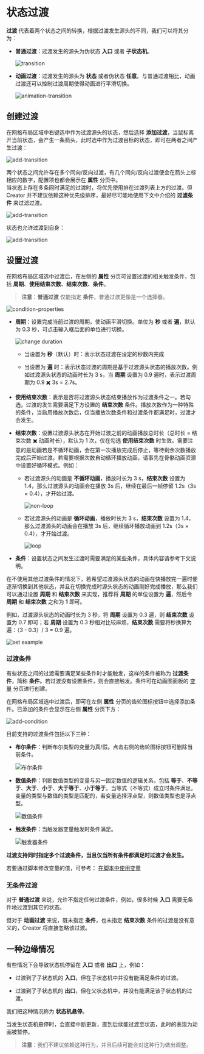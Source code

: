 # 状态过渡

**过渡** 代表着两个状态之间的转换，根据过渡发生源头的不同，我们可以将其分为：

- **普通过渡**：过渡发生的源头为伪状态 **入口** 或者 **子状态机**。

  ![transition](state-transition/transition.png)

- **动画过渡**：过渡发生的源头为 **状态** 或者伪状态 **任意**。与普通过渡相比，动画过渡还可以控制过渡周期使得动画进行平滑切换。

  ![animation-transition](state-transition/animation-transition.png)

## 创建过渡

在网格布局区域中右键选中作为过渡源头的状态，然后选择 **添加过渡**，当鼠标离开当前状态，会产生一条箭头，此时选中作为过渡目标的状态，即可在两者之间产生过渡：

![add-transition](state-transition/add-transition.gif)

两个状态之间允许存在多个同向/反向过渡，有几个同向/反向过渡便会在箭头上标相应的数字，配置项也都会展示在 **属性** 分页中。<br>
当状态上存在多条同时满足的过渡时，将优先使用排在过渡列表上方的过渡。但 Creator 并不建议依赖这种优先级排序，最好尽可能地使用下文中介绍的 **过滤条件** 来过滤过渡。

![add-transition](state-transition/add-more-transitions.png)

状态也允许过渡到自身：

![add-transition](state-transition/add-transition-for-self.png)

## 设置过渡

在网格布局区域选中过渡后，在左侧的 **属性** 分页可设置过渡的相关触发条件，包括 **周期**、**使用结束次数**、**结束次数**、**条件**。

> **注意**：**普通过渡** 仅能指定 **条件**，普通过渡更像是一个选择器。

![condition-properties](state-transition/condition-properties.png)

- **周期**：设置完成当前过渡的周期，使动画平滑切换。单位为 **秒** 或者 **遍**，默认为 0.3 秒，可点击输入框后面的单位进行切换。

    ![change duration](state-transition/change-duration.gif)

    - 当设置为 **秒**（默认）时：表示状态过渡在设定的秒数内完成

    - 当设置为 **遍** 时：表示状态过渡的周期是基于过渡源头状态的播放次数。例如过渡源头状态的动画时长为 3 s，当 **周期** 设置为 0.9 遍时，表示过渡周期为 0.9 ✖️ 3s = 2.7s。

- **使用结束次数**：表示是否将过渡源头状态结束播放作为过渡条件之一。若勾选，过渡的发生需要满足下方设置的 **结束次数** 条件。播放次数作为一种特殊的条件，当启用播放次数后，仅当播放次数条件和过渡条件都满足时，过渡才会发生。

- **结束次数**：设置过渡源头状态在开始过渡之前的动画播放总时长（总时长 = 结束次数 ✖️ 动画时长），默认为 1 次，仅在勾选 **使用结束次数** 时生效。需要注意的是动画若是不循环动画，会在第一次播放完成后停止，等待剩余次数播放完成后开始过渡。若需要根据次数自动循环播放动画，请事先在骨骼动画资源中设置好循环模式。例如：

    - 若过渡源头的动画是 **不循环动画**，播放时长为 3 s，**结束次数** 设置为 1.4，那么过渡源头的动画会在播放 3s 后，继续在最后一帧停留 1.2s（3s × 0.4），才开始过渡。

      ![non-loop](state-transition/non-loop.png)

    - 若过渡源头的动画是 **循环动画**，播放时长为 3 s，**结束次数** 设置为 1.4，那么过渡源头的动画会在播放 3s 后，继续循环播放动画到 1.2s（3s × 0.4），才开始过渡。

      ![loop](state-transition/loop.png)

- **条件**：设置状态之间发生过渡时需要满足的某些条件，具体内容请参考下文说明。

在不使用其他过渡条件的情况下，若希望过渡源头状态的动画在快播放完一遍时便逐渐切换到其他状态，并且在切换完成时源头状态的动画刚好完成播放，那么我们可以通过设置 **周期** 和 **结束次数** 来实现，推荐将 **周期** 的单位设置为 **遍**，然后令 **周期** 和 **结束次数** 之和为 **1** 即可。

例如，过渡源头状态的动画时长为 3 秒，将 **周期** 设置为 0.3 遍，则 **结束次数** 设置为 0.7 即可；若 **周期** 设置为 0.3 秒相对比较麻烦，**结束次数** 需要将秒换算为遍：（3 - 0.3）/ 3 = 0.9 遍。

![set example](state-transition/set-example.png)

### 过渡条件

有些状态之间的过渡需要满足某些条件时才能触发，这样的条件被称为 **过渡条件**，简称 **条件**。若过渡没有设置条件，则会直接触发。条件可在动画图面板的 [变量](animation-graph-panel.md) 分页进行创建。

在网格布局区域选中过渡后，即可在左侧 **属性** 分页的齿轮图标按钮中选择添加条件。已添加的条件会显示在左侧 **属性** 分页下方：

![add-condition](state-transition/add-condition.png)

目前支持的过渡条件包括以下三种：

- **布尔条件**：判断布尔类型的变量为真/假。点击右侧的齿轮图标按钮可删除当前条件。

  ![布尔条件](state-transition/boolean-condition.png "布尔条件")

- **数值条件**：判断数值类型的变量与另一固定数值的逻辑关系，包括 **等于**、**不等于**、**大于**、**小于**、**大于等于**、**小于等于**。当等式（不等式）成立时条件满足。变量的类型与数值的类型是匹配的，若变量选择浮点型，则数值类型也是浮点型。

  ![数值条件](state-transition/number-condition.png "数值条件")

- **触发条件**：当触发器变量触发时条件满足。

  ![触发器条件](state-transition/trigger-condition.png "触发器条件")

**过渡支持同时指定多个过渡条件，当且仅当所有条件都满足时过渡才会发生。**

若要通过脚本修改变量的值，可参考： [在脚本中使用变量](animation-graph-panel.md)

### 无条件过渡

对于 **普通过渡** 来说，允许不指定任何过渡条件，例如，很多时候 **入口** 需要无条件地过渡到其它的状态。

但对于 **动画过渡** 来说，既未指定 **条件**，也未指定 **结束次数** 条件的过渡是没有意义的，Creator 将直接忽略该过渡。

## 一种边缘情况

有些情况下会导致状态机停留在 **入口** 或者 **出口** 上，例如：

- 过渡到了子状态机的 **入口**，但在子状态机中并没有能满足条件的过渡。

- 过渡到了子状态机的 **出口**，但在父状态机中，并没有能满足该子状态机的过渡。

我们把这种情况称为 **状态机悬停**。

当发生状态机悬停时，会直接中断更新，直到后续能过渡至状态，此时的表现为动画被暂停。

> **注意**：我们不建议依赖这种行为，并且后续可能会对这种行为做出调整。

